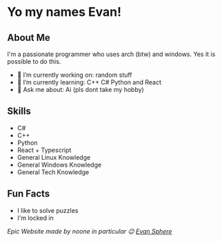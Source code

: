 

# Yo my names Evan! 


## About Me

I'm a passionate programmer who uses arch (btw) and windows. Yes it is possible to do this.

- 🔭 I’m currently working on: random stuff
- 🌱 I’m currently learning: C++ C# Python and React
- 💬 Ask me about: Ai (pls dont take my hobby)

## Skills

- C#
- C++
- Python
- React + Typescript
- General Linux Knowledge
- General Windows Knowledge
- General Tech Knowledge

## Fun Facts

- I like to solve puzzles
- I'm locked in

*Epic Website made by noone in particular 😉  [Evan Sphere](https://www.evan-sphere.com)*


